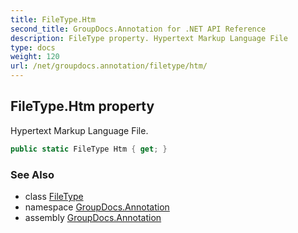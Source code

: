 ```yaml
---
title: FileType.Htm
second_title: GroupDocs.Annotation for .NET API Reference
description: FileType property. Hypertext Markup Language File
type: docs
weight: 120
url: /net/groupdocs.annotation/filetype/htm/
---
```

## FileType.Htm property

Hypertext Markup Language File.

```csharp
public static FileType Htm { get; }
```

### See Also

* class [FileType](../)
* namespace [GroupDocs.Annotation](../../filetype/)
* assembly [GroupDocs.Annotation](../../../)


